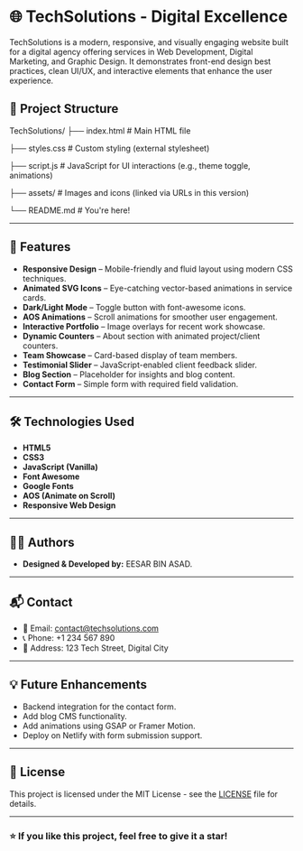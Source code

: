 # 🌐 TechSolutions - Digital Excellence

TechSolutions is a modern, responsive, and visually engaging website built for a digital agency offering services in Web Development, Digital Marketing, and Graphic Design. It demonstrates front-end design best practices, clean UI/UX, and interactive elements that enhance the user experience.

## 📁 Project Structure

TechSolutions/
├── index.html # Main HTML file

├── styles.css # Custom styling (external stylesheet)

├── script.js # JavaScript for UI interactions (e.g., theme toggle, animations)

├── assets/ # Images and icons (linked via URLs in this version)

└── README.md # You're here!

---

## 🚀 Features

- **Responsive Design** – Mobile-friendly and fluid layout using modern CSS techniques.
- **Animated SVG Icons** – Eye-catching vector-based animations in service cards.
- **Dark/Light Mode** – Toggle button with font-awesome icons.
- **AOS Animations** – Scroll animations for smoother user engagement.
- **Interactive Portfolio** – Image overlays for recent work showcase.
- **Dynamic Counters** – About section with animated project/client counters.
- **Team Showcase** – Card-based display of team members.
- **Testimonial Slider** – JavaScript-enabled client feedback slider.
- **Blog Section** – Placeholder for insights and blog content.
- **Contact Form** – Simple form with required field validation.

---

## 🛠️ Technologies Used

- **HTML5**
- **CSS3**
- **JavaScript (Vanilla)**
- **Font Awesome**
- **Google Fonts**
- **AOS (Animate on Scroll)**
- **Responsive Web Design**

---

## 🧑‍💻 Authors

- **Designed & Developed by:** EESAR BIN ASAD.

---

## 📬 Contact

- 📧 Email: contact@techsolutions.com  
- 📞 Phone: +1 234 567 890  
- 📍 Address: 123 Tech Street, Digital City

---

## 💡 Future Enhancements

- Backend integration for the contact form.
- Add blog CMS functionality.
- Add animations using GSAP or Framer Motion.
- Deploy on Netlify with form submission support.

---

## 📄 License

This project is licensed under the MIT License - see the [LICENSE](LICENSE) file for details.

---

### ⭐ If you like this project, feel free to give it a star!
